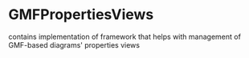 GMFPropertiesViews
==================

contains implementation of framework that helps with management of GMF-based diagrams' properties views